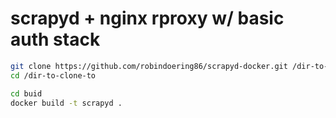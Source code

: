# scrapyd + nginx rproxy w/ basic auth stack
```bash
git clone https://github.com/robindoering86/scrapyd-docker.git /dir-to-clone-into
cd /dir-to-clone-to
```

```bash
cd buid
docker build -t scrapyd .
```
```bash

